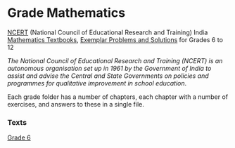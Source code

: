 # Grade Mathematics
[NCERT](http://ncert.nic.in/) (National Council of Educational Research and Training) India [Mathematics Textbooks](http://ncert.nic.in/textbook/textbook.htm), [Exemplar Problems and Solutions](http://www.ncert.nic.in/exemplar/exemplar.html) for Grades 6 to 12

*The National Council of Educational Research and Training (NCERT) is an autonomous organisation set up in 1961 by the Government of India to assist and advise the Central and State Governments on policies and programmes for qualitative improvement in school education*.

Each grade folder has a number of chapters, each chapter with a number of exercises, and answers to these in a single file.

### Texts
[Grade 6](https://github.com/srigalibe/NCERT_India_Grade_Mathematics/tree/master/grade_6/text_book)
